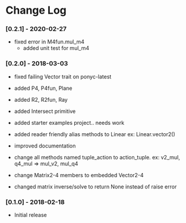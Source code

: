 Change Log
==========

### [0.2.1] - 2020-02-27
 * fixed error in M4fun.mul_m4 
   - added unit test for mul_m4

### [0.2.0] - 2018-03-03
 * fixed failing Vector trait on ponyc-latest
 * added P4, P4fun, Plane 
 * added R2, R2fun, Ray
 * added Intersect primitive
 * added starter examples project.. needs work
 * added reader friendly alias methods to Linear ex: Linear.vector2()

 * improved documentation
 * change all methods named tuple_action to action_tuple. ex: v2_mul, q4_mul => mul_v2, mul_q4
 * change Matrix2-4 members to embedded Vector2-4
 * changed matrix inverse/solve to return None instead of raise error

### [0.1.0] - 2018-02-18

 * Initial release
